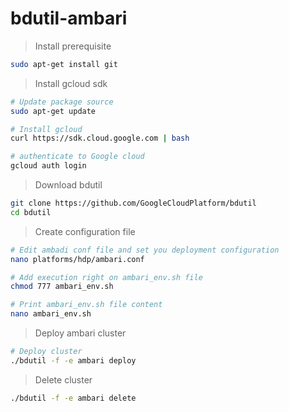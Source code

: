 # bdutil-ambari

> Install prerequisite

```sh
sudo apt-get install git
```

> Install gcloud sdk

```sh
# Update package source
sudo apt-get update

# Install gcloud
curl https://sdk.cloud.google.com | bash

# authenticate to Google cloud
gcloud auth login                   

```

> Download bdutil

```sh
git clone https://github.com/GoogleCloudPlatform/bdutil 
cd bdutil
```

> Create configuration file

```sh
# Edit ambadi conf file and set you deployment configuration
nano platforms/hdp/ambari.conf

# Add execution right on ambari_env.sh file
chmod 777 ambari_env.sh

# Print ambari_env.sh file content
nano ambari_env.sh
```

> Deploy ambari cluster

```sh
# Deploy cluster
./bdutil -f -e ambari deploy

```

> Delete cluster

```sh
./bdutil -f -e ambari delete
```
